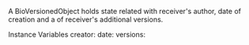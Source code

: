 A BioVersionedObject holds state related with receiver's author, date of creation and a <Collection> of receiver's additional versions.

Instance Variables
	creator:		<Object>
	date:		<Date>
	versions:	<BioVersionedObject>

